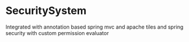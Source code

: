 # SecuritySystem

Integrated with annotation based spring mvc and apache tiles and spring security with custom permission evaluator
